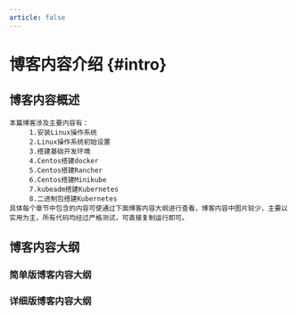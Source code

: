 ```yaml
---
article: false
---
```


# 博客内容介绍 {#intro}
## 博客内容概述
    本篇博客涉及主要内容有：
		 1.安装Linux操作系统
		 2.Linux操作系统初始设置
		 3.搭建基础开发环境
		 4.Centos搭建docker
		 5.Centos搭建Rancher
		 6.Centos搭建Minikube
		 7.kubeadm搭建Kubernetes
		 8.二进制包搭建Kubernetes
	具体每个章节中包含的内容可使通过下面博客内容大纲进行查看，博客内容中图片较少，主要以实用为主，所有代码均经过严格测试，可直接复制运行即可。
## 博客内容大纲
	
###	简单版博客内容大纲
<!--最深展示二级标题内容-->
<Markmap localtion="/enhance/markmap/environment/centos/centos7/centos7-outline2.html"/>

>
<!--最深展示五级标题内容-->
###	详细版博客内容大纲
<Markmap localtion="/enhance/markmap/environment/centos/centos7/centos7-outline3.html"/>

>

